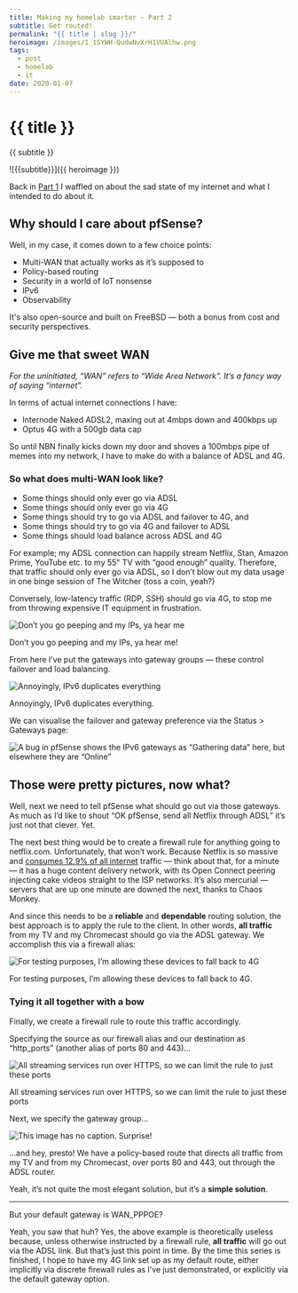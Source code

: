 ```yaml
---
title: Making my homelab smarter - Part 2
subtitle: Get routed!
permalink: "{{ title | slug }}/"
heroimage: /images/1_1SYWH-QudwNvXrH1VUAlhw.png
tags:
  - post
  - homelab
  - it
date: 2020-01-07
---
```


# {{ title }}

{{ subtitle }}

![{{subtitle}}]({{ heroimage }})

Back in [Part 1](/making-my-homelab-smarter-part-1/) I waffled on about the sad state of my internet and what I intended to do about it.

## Why should I care about pfSense?

Well, in my case, it comes down to a few choice points:

* Multi-WAN that actually works as it’s supposed to
* Policy-based routing
* Security in a world of IoT nonsense
* IPv6
* Observability

It's also open-source and built on FreeBSD — both a bonus from cost and security perspectives.

## Give me that sweet WAN

*For the uninitiated, “WAN” refers to “Wide Area Network”. It’s a fancy way of saying “internet”.*

In terms of actual internet connections I have:

* Internode Naked ADSL2, maxing out at 4mbps down and 400kbps up
* Optus 4G with a 500gb data cap

So until NBN finally kicks down my door and shoves a 100mbps pipe of memes into my network, I have to make do with a balance of ADSL and 4G.

### So what does multi-WAN look like?

* Some things should only ever go via ADSL
* Some things should only ever go via 4G
* Some things should try to go via ADSL and failover to 4G, and
* Some things should try to go via 4G and failover to ADSL
* Some things should load balance across ADSL and 4G

For example; my ADSL connection can happily stream Netflix, Stan, Amazon Prime, YouTube etc. to my 55" TV with “good enough” quality. Therefore, that traffic should only ever go via ADSL, so I don’t blow out my data usage in one binge session of The Witcher (toss a coin, yeah?)

Conversely, low-latency traffic (RDP, SSH) should go via 4G, to stop me from throwing expensive IT equipment in frustration.

![Don’t you go peeping and my IPs, ya hear me](/images/1_1SYWH-QudwNvXrH1VUAlhw.png)

Don’t you go peeping and my IPs, ya hear me!

From here I’ve put the gateways into gateway groups — these control failover and load balancing.

![Annoyingly, IPv6 duplicates everything](/images/1_bJgTd-LKMdIrIIVdCkLPng.png)

Annoyingly, IPv6 duplicates everything.

We can visualise the failover and gateway preference via the Status > Gateways page:

![A bug in pfSense shows the IPv6 gateways as “Gathering data” here, but elsewhere they are “Online”](/images/1_jDsM0PU32ro6rXQDrUweDg.png)

## Those were pretty pictures, now what?

Well, next we need to tell pfSense what should go out via those gateways. As much as I’d like to shout “OK pfSense, send all Netflix through ADSL” it’s just not that clever. Yet.

The next best thing would be to create a firewall rule for anything going to netflix.com. Unfortunately, that won’t work. Because Netflix is so massive and [consumes 12.9% of all internet](https://variety.com/2019/digital/news/netflix-loses-title-top-downstream-bandwidth-application-1203330313/) traffic — think about that, for a minute — it has a huge content delivery network, with its Open Connect peering injecting cake videos straight to the ISP networks. It’s also mercurial — servers that are up one minute are downed the next, thanks to Chaos Monkey.

And since this needs to be a **reliable** and **dependable** routing solution, the best approach is to apply the rule to the client. In other words, **all traffic** from my TV and my Chromecast should go via the ADSL gateway. We accomplish this via a firewall alias:

![For testing purposes, I’m allowing these devices to fall back to 4G](/images/1_GUXrZ862oho5ams1IXC-QQ.png)

For testing purposes, I’m allowing these devices to fall back to 4G.

### Tying it all together with a bow

Finally, we create a firewall rule to route this traffic accordingly.

Specifying the source as our firewall alias and our destination as “http_ports” (another alias of ports 80 and 443)...

![All streaming services run over HTTPS, so we can limit the rule to just these ports](/images/1_9AvJ0Ndfdt9huSSxk8aDaA.png)

All streaming services run over HTTPS, so we can limit the rule to just these ports

Next, we specify the gateway group...

![This image has no caption. Surprise!](/images/1_KJ9g0FvxpORAhJSvSKAcOw.png)

...and hey, presto! We have a policy-based route that directs all traffic from my TV and from my Chromecast, over ports 80 and 443, out through the ADSL router.

Yeah, it’s not quite the most elegant solution, but it’s a **simple solution**.

---

But your default gateway is WAN_PPPOE?

Yeah, you saw that huh? Yes, the above example is theoretically useless because, unless otherwise instructed by a firewall rule, **all traffic** will go out via the ADSL link. But that’s just this point in time. By the time this series is finished, I hope to have my 4G link set up as my default route, either implicitly via discrete firewall rules as I’ve just demonstrated, or explicitly via the default gateway option.

